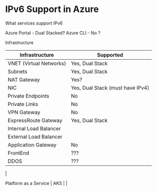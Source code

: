 # IPv6 Support in Azure
What services support IPv6

Azure Portal - Dual Stacked?
Azure CLI - No ?

Infrastructure

| Infrastructure  | Supported |
| ------------- | ------------- |
| VNET (Virtual Networks) | Yes, Dual Stack  |
| Subnets | Yes, Dual Stack |
| NAT Gateway | Yes? |
| NIC  | Yes, Dual Stack (must have IPv4) |
| Private Endpoints | No |
| Private Links | No |
| VPN Gateway | No |
| ExpressRoute Gateway | Yes, Dual Stack |
| Internal Load Balancer | |
| External Load Balancer | |
| Application Gateway | No |
| FrontEnd | ??? |
| DDOS | ??? |
| 

Platform as a Service
| AKS | |
